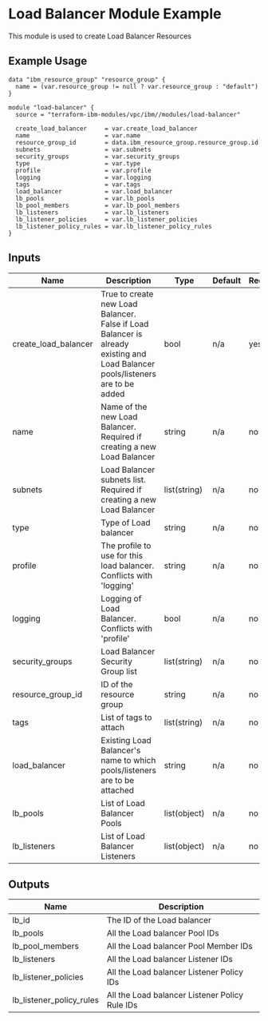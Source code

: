 # Load Balancer Module Example

This module is used to create Load Balancer Resources

## Example Usage
```
data "ibm_resource_group" "resource_group" {
  name = (var.resource_group != null ? var.resource_group : "default")
}

module "load-balancer" {
  source = "terraform-ibm-modules/vpc/ibm//modules/load-balancer"

  create_load_balancer     = var.create_load_balancer
  name                     = var.name
  resource_group_id        = data.ibm_resource_group.resource_group.id
  subnets                  = var.subnets
  security_groups          = var.security_groups
  type                     = var.type
  profile                  = var.profile
  logging                  = var.logging
  tags                     = var.tags
  load_balancer            = var.load_balancer
  lb_pools                 = var.lb_pools
  lb_pool_members          = var.lb_pool_members
  lb_listeners             = var.lb_listeners
  lb_listener_policies     = var.lb_listener_policies
  lb_listener_policy_rules = var.lb_listener_policy_rules
}
```

<!-- BEGINNING OF PRE-COMMIT-TERRAFORM DOCS HOOK -->

## Inputs

| Name                              | Description                                           | Type   | Default | Required |
|-----------------------------------|-------------------------------------------------------|--------|---------|----------|
| create\_load\_balancer | True to create new Load Balancer. False if Load Balancer is already existing and Load Balancer pools/listeners are to be added | bool | n/a | yes |
| name | Name of the new Load Balancer. Required if creating a new Load Balancer | string | n/a | no |
| subnets | Load Balancer subnets list. Required if creating a new Load Balancer | list(string) | n/a | no |
| type | Type of Load balancer | string | n/a | no |
| profile | The profile to use for this load balancer. Conflicts with 'logging' | string | n/a | no |
| logging | Logging of Load Balancer. Conflicts with 'profile' | bool | n/a | no |
| security\_groups | Load Balancer Security Group list | list(string) | n/a | no |
| resource\_group\_id | ID of the resource group | string | n/a | no |
| tags | List of tags to attach  | list(string) | n/a | no |
| load\_balancer | Existing Load Balancer's name to which pools/listeners are to be attached | string | n/a | no |
| lb\_pools | List of Load Balancer Pools | list(object) | n/a | no |
| lb\_listeners | List of Load Balancer Listeners | list(object) | n/a | no |

## Outputs

| Name | Description |
|------|-------------|
| lb\_id | The ID of the Load balancer |
| lb\_pools | All the Load balancer Pool IDs |
| lb\_pool\_members | All the Load balancer Pool Member IDs |
| lb\_listeners | All the Load balancer Listener IDs |
| lb\_listener\_policies | All the Load balancer Listener Policy IDs |
| lb\_listener\_policy\_rules | All the Load balancer Listener Policy Rule IDs |


<!-- END OF PRE-COMMIT-TERRAFORM DOCS HOOK -->
